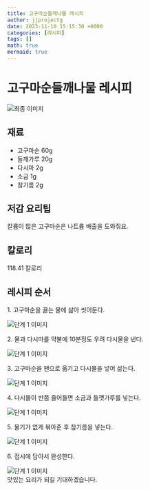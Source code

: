 ```yaml
---
title: 고구마순들깨나물 레시피
author: jjprojectg
date: 2023-11-10 15:15:30 +0000
categories: [레시피]
tags: []
math: true
mermaid: true
---
```

<meta name="og:type" content="website"/>
<meta charset="UTF-8"/>
<div class="header">
  <h1>고구마순들깨나물 레시피</h1>
</div>

<div class="container my-4">
  <div class="row">
    <div class="col-12 col-md-6">
      <div class="recipe-image">
        <img src="http://www.foodsafetykorea.go.kr/uploadimg/20210129/20210129101743_1611883063736.JPG" class="step-image" alt="최종 이미지"/>
      </div>
    </div>
    <div class="col-12 col-md-6">
      <div class="ingredients">
        <h2>재료</h2>
        <ul class="card">
          <li> 고구마순 60g </li>
          <li>  들깨가루 20g </li>
          <li>  다시마 2g </li>
          <li>  소금 1g </li>
          <li>  참기름 2g </li>
</ul>
      </div>
    </div>
    <div class="col-12 col-md-6">
      <div class="ingredients">
        <h2>저감 요리팁</h2>
        <div class="card"> 
          <p>
            칼륨이 많은 고구마순은 나트륨 배출을 도와줘요.
          </p>
        </div>
      </div>
      <div class="ingredients">
        <h2>칼로리</h2>
        <div class="card"> 
          <p>
            118.41 칼로리
          </p>
        </div>
      </div>
    </div>
  </div>

  <h2 class="my-4">레시피 순서</h2>
  <div class="card recipe-card">
    <div class="card-body recipe-step">
      <p class="card-text step-description">1. 고구마순을 끓는 물에 삶아 씻어둔다.</p>
      <img src="http://www.foodsafetykorea.go.kr/uploadimg/20210129/20210129101805_1611883085051.JPG" alt="단계 1 이미지" class="step-image"/>
    </div>
  </div>
  <div class="card recipe-card">
    <div class="card-body recipe-step">
      <p class="card-text step-description">2. 물과 다시마를 약불에 10분정도 우려 다시물을 낸다.</p>
      <img src="http://www.foodsafetykorea.go.kr/uploadimg/20210129/20210129101816_1611883096204.JPG" alt="단계 1 이미지" class="step-image"/>
    </div>
  </div>
  <div class="card recipe-card">
    <div class="card-body recipe-step">
      <p class="card-text step-description">3. 고구마순을 팬으로 옮기고 다시물을 넣어 삶는다.</p>
      <img src="http://www.foodsafetykorea.go.kr/uploadimg/20210129/20210129101831_1611883111514.JPG" alt="단계 1 이미지" class="step-image"/>
    </div>
  </div>
  <div class="card recipe-card">
    <div class="card-body recipe-step">
      <p class="card-text step-description">4. 다시물이 반쯤 줄어들면 소금과 들깻가루를 넣는다.</p>
      <img src="http://www.foodsafetykorea.go.kr/uploadimg/20210129/20210129101844_1611883124694.JPG" alt="단계 1 이미지" class="step-image"/>
    </div>
  </div>
  <div class="card recipe-card">
    <div class="card-body recipe-step">
      <p class="card-text step-description">5. 물기가 없게 볶아준 후 참기름을 넣는다.</p>
      <img src="http://www.foodsafetykorea.go.kr/uploadimg/20210129/20210129101859_1611883139609.JPG" alt="단계 1 이미지" class="step-image"/>
    </div>
  </div>
  <div class="card recipe-card">
    <div class="card-body recipe-step">
      <p class="card-text step-description">6. 접시에 담아서 완성한다.</p>
      <img src="http://www.foodsafetykorea.go.kr/uploadimg/20210129/20210129101911_1611883151302.JPG" alt="단계 1 이미지" class="step-image"/>
    </div>
  </div>

</div>
맛있는 요리가 되길 기대하겠습니다.
